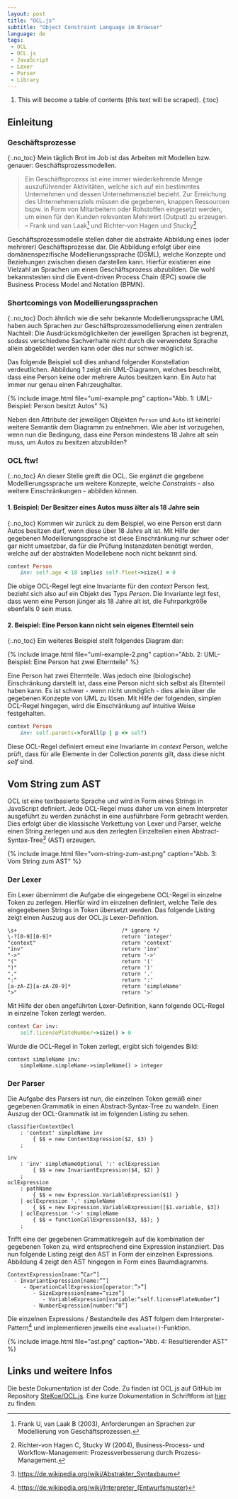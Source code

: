 ```yaml
---
layout: post
title: "OCL.js"
subtitle: "Object Constraint Language im Browser"
language: de
tags:
 - OCL
 - OCL.js
 - JavaScript
 - Lexer
 - Parser
 - Library
---
```


1. This will become a table of contents (this text will be scraped).
{:toc}

## Einleitung

### Geschäftsprozesse
{:.no_toc}
Mein täglich Brot im Job ist das Arbeiten mit Modellen bzw. genauer: Geschäftsprozessmodellen.

> Ein Geschäftsprozess ist eine immer wiederkehrende Menge auszuführender Aktivitäten, welche sich auf ein bestimmtes Unternehmen und dessen Unternehmensziel bezieht.
> Zur Erreichung des Unternehmensziels müssen die gegebenen, knappen Ressourcen bspw. in Form von Mitarbeitern oder Rohstoffen eingesetzt werden, um einen für den Kunden
> relevanten Mehrwert (Output) zu erzeugen.  
> &ndash; Frank und van Laak[^1] und Richter-von Hagen und Stucky[^2]

Geschäftsprozessmodelle stellen daher die abstrakte Abbildung eines (oder mehrerer) Geschäftsprozesse dar.
Die Abbildung erfolgt über eine domänenspezifische Modellierungssprache (DSML), welche Konzepte und Beziehungen zwischen diesen darstellen kann.
Hierfür existieren eine Vielzahl an Sprachen um einen Geschäftsprozess abzubilden.
Die wohl bekannstesten sind die Event-driven Process Chain (EPC) sowie die Business Process Model and Notation (BPMN).

### Shortcomings von Modellierungssprachen
{:.no_toc}
Doch ähnlich wie die sehr bekannte Modellierungssprache UML haben auch Sprachen zur Geschäftsprozessmodellierung einen zentralen Nachteil:
Die Ausdrücksmöglichkeiten der jeweiligen Sprachen ist begrenzt, sodass verschiedene Sachverhalte nicht durch die verwendete Sprache allein abgebildet werden kann oder dies nur schwer möglich ist.

Das folgende Beispiel soll dies anhand folgender Konstellation verdeutlichen.
Abbildung 1 zeigt ein UML-Diagramm, welches beschreibt, dass eine Person keine oder mehrere Autos besitzen kann.
Ein Auto hat immer nur genau einen Fahrzeughalter.

{% include image.html file="uml-example.png" caption="Abb. 1: UML-Beispiel: Person besitzt Autos" %}

Neben den Attribute der jeweiligen Objekten `Person` und `Auto` ist keinerlei weitere Semantik dem Diagramm zu entnehmen.
Wie aber ist vorzugehen, wenn nun die Bedingung, dass eine Person mindestens 18 Jahre alt sein muss, um Autos zu besitzen abzubilden?

### OCL ftw!
{:.no_toc}
An dieser Stelle greift die OCL.
Sie ergänzt die gegebene Modellierungssprache um weitere Konzepte, welche _Constraints_ - also weitere Einschränkungen - abbilden können.

#### 1. Beispiel: Der Besitzer eines Autos muss älter als 18 Jahre sein
{:.no_toc}
Kommen wir zurück zu dem Beispiel, wo eine Person erst dann Autos besitzen darf, wenn diese über 18 Jahre alt ist.
Mit Hilfe der gegebenen Modellierungssprache ist diese Einschränkung nur schwer oder gar nicht umsetzbar, da für die Prüfung Instanzdaten benötigt werden, welche auf der abstrakten Modellebene noch nicht bekannt sind.

```ruby
context Person
    inv: self.age < 18 implies self.fleet->size() = 0
```

Die obige OCL-Regel legt eine Invariante für den _context_ Person fest, bezieht sich also auf ein Objekt des Typs _Person_.
Die Invariante legt fest, dass wenn eine Person jünger als 18 Jahre alt ist, die Fuhrparkgröße ebenfalls 0 sein muss.

#### 2. Beispiel: Eine Person kann nicht sein eigenes Elternteil sein
{:.no_toc}
Ein weiteres Beispiel stellt folgendes Diagram dar:

{% include image.html file="uml-example-2.png" caption="Abb. 2: UML-Beispiel: Eine Person hat zwei Elternteile" %}

Eine Person hat zwei Elternteile.
Was jedoch eine (biologische) Einschränkung darstellt ist, dass eine Person nicht sich selbst als Elternteil haben kann.
Es ist schwer - wenn nicht unmöglich - dies allein über die gegebenen Konzepte von UML zu lösen.
Mit Hilfe der folgenden, simplen OCL-Regel hingegen, wird die Einschränkung auf intuitive Weise festgehalten.

```ruby
context Person
    inv: self.parents->forAll(p | p <> self)
```

Diese OCL-Regel definiert erneut eine Invariante im _context_ Person, welche prüft, dass für alle Elemente in der Collection _parents_ gilt, dass diese nicht _self_ sind.

## Vom String zum AST
OCL ist eine textbasierte Sprache und wird in Form eines Strings in JavaScript definiert.
Jede OCL-Regel muss daher um von einem Interpreter ausgeführt zu werden zunächst in eine ausführbare Form gebracht werden.
Dies erfolgt über die klassische Verkettung von Lexer und Parser, welche einen String zerlegen und aus den zerlegten Einzelteilen einen Abstract-Syntax-Tree[^3] (AST) erzeugen.

{% include image.html file="vom-string-zum-ast.png" caption="Abb. 3: Vom String zum AST" %}

### Der Lexer
Ein Lexer übernimmt die Aufgabe die eingegebene OCL-Regel in einzelne Token zu zerlegen.
Hierfür wird im einzelnen definiert, welche Teile des eingegebenen Strings in Token übersetzt werden.
Das folgende Listing zeigt einen Auszug aus der OCL.js Lexer-Definition.

```text
\s+                                 /* ignore */
\-?[0-9][0-9]*                      return 'integer'
"context"                           return 'context'
"inv"                               return 'inv'
"->"                                return '->'
"("                                 return '('
")"                                 return ')'
"."                                 return '.'
":"                                 return ':'
[a-zA-Z][a-zA-Z0-9]*                return 'simpleName'
">"                                 return '>'
```

Mit Hilfe der oben angeführten Lexer-Definition, kann folgende OCL-Regel in einzelne Token zerlegt werden.

```ruby
context Car inv:
    self.licensePlateNumber->size() > 0
```

Wurde die OCL-Regel in Token zerlegt, ergibt sich folgendes Bild:

```text
context simpleName inv:				
    simpleName.simpleName->simpleName() > integer
```

### Der Parser
Die Aufgabe des Parsers ist nun, die einzelnen Token gemäß einer gegebenen Grammatik in einen Abstract-Syntax-Tree zu wandeln.
Einen Auszug der OCL-Grammatik ist im folgenden Listing zu sehen.

```text
classifierContextDecl
    : 'context' simpleName inv
        { $$ = new ContextExpression($2, $3) }
    ;

inv
    : 'inv' simpleNameOptional ':' oclExpression
        { $$ = new InvariantExpression($4, $2) }
    ;
oclExpression
    : pathName
        { $$ = new Expression.VariableExpression($1) }
    | oclExpression '.' simpleName
        { $$ = new Expression.VariableExpression([$1.variable, $3])
    | oclExpression '->' simpleName
        { $$ = functionCallExpression($3, $$); }
    ;
```

Trifft eine der gegebenen Grammatikregeln auf die kombination der gegebenen Token zu, wird entsprechend eine Expression instanziiert.
Das nun folgende Listing zeigt den AST in Form der einzelnen Expressions.
Abbildung 4 zeigt den AST hingegen in Form eines Baumdiagramms.

```text
ContextExpression[name:”Car”]
  - InvariantExpression[name:””]
     - OperationCallExpression[operator:”>”]
        - SizeExpression[name=”size”]
           - VariableExpression[variable:“self.licensePlateNumber”]
        - NumberExpression[number:”0”]

```

Die einzelnen Expressions / Bestandteile des AST folgem dem Interpreter-Pattern[^4] und implementieren jeweils eine `evaluate()`-Funktion.

{% include image.html file="ast.png" caption="Abb. 4: Resultierender AST" %}


## Links und weitere Infos
Die beste Dokumentation ist der Code.
Zu finden ist OCL.js auf GitHub im Repository [SteKoe/OCL.js](https://github.com/SteKoe/ocl.js).
Eine kurze Dokumentation in Schriftform ist [hier](https://ocl.stekoe.de/) zu finden. 

[^1]: Frank U, van Laak B (2003), Anforderungen an Sprachen zur Modellierung von Geschäftsprozessen.   
[^2]: Richter-von Hagen C, Stucky W (2004), Business-Process- und Workflow-Management: Prozessverbesserung durch Prozess-Management.
[^3]: https://de.wikipedia.org/wiki/Abstrakter_Syntaxbaum
[^4]: https://de.wikipedia.org/wiki/Interpreter_(Entwurfsmuster)